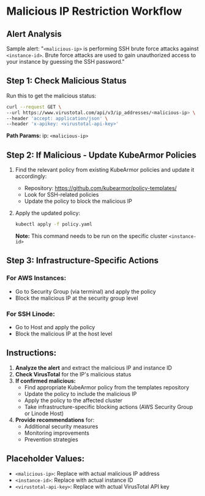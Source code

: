 # Malicious IP Restriction Workflow

## Alert Analysis

Sample alert: "`<malicious-ip>` is performing SSH brute force attacks against `<instance-id>`. Brute force attacks are used to gain unauthorized access to your instance by guessing the SSH password."

## Step 1: Check Malicious Status

Run this to get the malicious status:

```bash
curl --request GET \
--url https://www.virustotal.com/api/v3/ip_addresses/<malicious-ip> \
--header 'accept: application/json' \
--header 'x-apikey: <virustotal-api-key>'
```

**Path Params:** ip: `<malicious-ip>`

## Step 2: If Malicious - Update KubeArmor Policies

1. Find the relevant policy from existing KubeArmor policies and update it accordingly:

   - Repository: https://github.com/kubearmor/policy-templates/
   - Look for SSH-related policies
   - Update the policy to block the malicious IP

2. Apply the updated policy:
   ```bash
   kubectl apply -f policy.yaml
   ```
   **Note:** This command needs to be run on the specific cluster `<instance-id>`

## Step 3: Infrastructure-Specific Actions

### For AWS Instances:

- Go to Security Group (via terminal) and apply the policy
- Block the malicious IP at the security group level

### For SSH Linode:

- Go to Host and apply the policy
- Block the malicious IP at the host level

## Instructions:

1. **Analyze the alert** and extract the malicious IP and instance ID
2. **Check VirusTotal** for the IP's malicious status
3. **If confirmed malicious:**
   - Find appropriate KubeArmor policy from the templates repository
   - Update the policy to include the malicious IP
   - Apply the policy to the affected cluster
   - Take infrastructure-specific blocking actions (AWS Security Group or Linode Host)
4. **Provide recommendations** for:
   - Additional security measures
   - Monitoring improvements
   - Prevention strategies

## Placeholder Values:

- `<malicious-ip>`: Replace with actual malicious IP address
- `<instance-id>`: Replace with actual instance ID
- `<virustotal-api-key>`: Replace with actual VirusTotal API key
